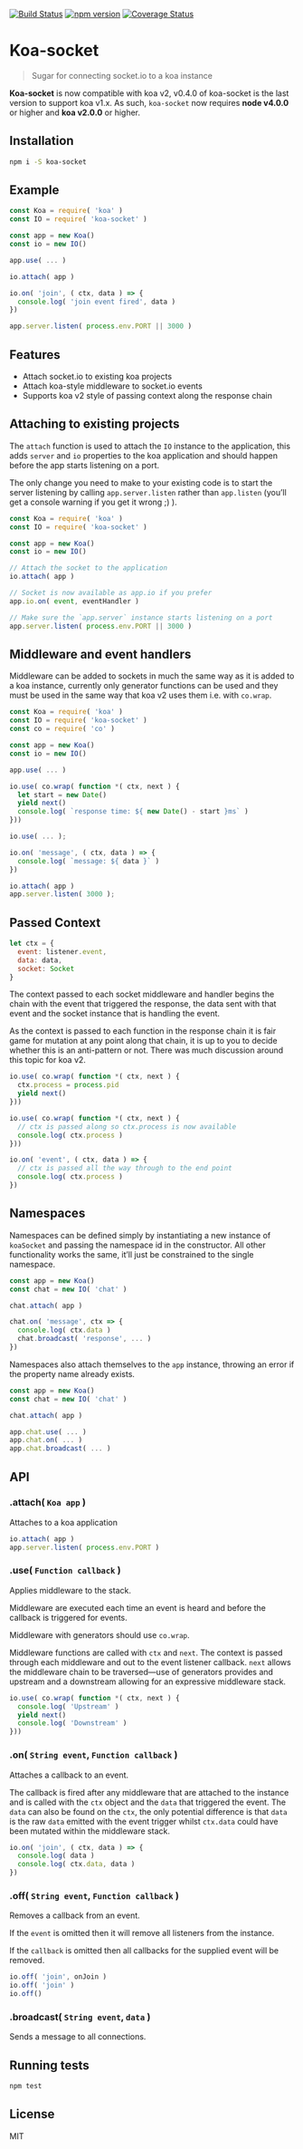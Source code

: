 
[![Build Status](https://travis-ci.org/mattstyles/koa-socket.svg?branch=composer)](https://travis-ci.org/mattstyles/koa-socket)
[![npm version](https://badge.fury.io/js/koa-socket.svg)](https://badge.fury.io/js/koa-socket)
[![Coverage Status](https://coveralls.io/repos/mattstyles/koa-socket/badge.svg?branch=master&service=github)](https://coveralls.io/github/mattstyles/koa-socket?branch=master)

# Koa-socket

> Sugar for connecting socket.io to a koa instance

**Koa-socket** is now compatible with koa v2, v0.4.0 of koa-socket is the last version to support koa v1.x. As such, `koa-socket` now requires **node v4.0.0** or higher and **koa v2.0.0** or higher.


## Installation

```sh
npm i -S koa-socket
```

## Example

```js
const Koa = require( 'koa' )
const IO = require( 'koa-socket' )

const app = new Koa()
const io = new IO()

app.use( ... )

io.attach( app )

io.on( 'join', ( ctx, data ) => {
  console.log( 'join event fired', data )
})

app.server.listen( process.env.PORT || 3000 )
```

## Features

* Attach socket.io to existing koa projects
* Attach koa-style middleware to socket.io events
* Supports koa v2 style of passing context along the response chain


## Attaching to existing projects

The `attach` function is used to attach the `IO` instance to the application, this adds `server` and `io` properties to the koa application and should happen before the app starts listening on a port.

The only change you need to make to your existing code is to start the server listening by calling `app.server.listen` rather than `app.listen` (you’ll get a console warning if you get it wrong ;) ).

```js
const Koa = require( 'koa' )
const IO = require( 'koa-socket' )

const app = new Koa()
const io = new IO()

// Attach the socket to the application
io.attach( app )

// Socket is now available as app.io if you prefer
app.io.on( event, eventHandler )

// Make sure the `app.server` instance starts listening on a port
app.server.listen( process.env.PORT || 3000 )
```


## Middleware and event handlers

Middleware can be added to sockets in much the same way as it is added to a koa instance, currently only generator functions can be used and they must be used in the same way that koa v2 uses them i.e. with `co.wrap`.

```js
const Koa = require( 'koa' )
const IO = require( 'koa-socket' )
const co = require( 'co' )

const app = new Koa()
const io = new IO()

app.use( ... )

io.use( co.wrap( function *( ctx, next ) {
  let start = new Date()
  yield next()
  console.log( `response time: ${ new Date() - start }ms` )
}))

io.use( ... );

io.on( 'message', ( ctx, data ) => {
  console.log( `message: ${ data }` )
})

io.attach( app )
app.server.listen( 3000 );
```


## Passed Context

```js
let ctx = {
  event: listener.event,
  data: data,
  socket: Socket
}
```

The context passed to each socket middleware and handler begins the chain with the event that triggered the response, the data sent with that event and the socket instance that is handling the event.

As the context is passed to each function in the response chain it is fair game for mutation at any point along that chain, it is up to you to decide whether this is an anti-pattern or not. There was much discussion around this topic for koa v2.


```js
io.use( co.wrap( function *( ctx, next ) {
  ctx.process = process.pid
  yield next()
}))

io.use( co.wrap( function *( ctx, next ) {
  // ctx is passed along so ctx.process is now available
  console.log( ctx.process )
}))

io.on( 'event', ( ctx, data ) => {
  // ctx is passed all the way through to the end point
  console.log( ctx.process )
})
```


## Namespaces

Namespaces can be defined simply by instantiating a new instance of `koaSocket` and passing the namespace id in the constructor. All other functionality works the same, it’ll just be constrained to the single namespace.

```js
const app = new Koa()
const chat = new IO( 'chat' )

chat.attach( app )

chat.on( 'message', ctx => {
  console.log( ctx.data )
  chat.broadcast( 'response', ... )
})
```

Namespaces also attach themselves to the `app` instance, throwing an error if the property name already exists.

```js
const app = new Koa()
const chat = new IO( 'chat' )

chat.attach( app )

app.chat.use( ... )
app.chat.on( ... )
app.chat.broadcast( ... )
```


## API

### .attach( `Koa app` )

Attaches to a koa application

```js
io.attach( app )
app.server.listen( process.env.PORT )
```

### .use( `Function callback` )

Applies middleware to the stack.

Middleware are executed each time an event is heard and before the callback is triggered for events.

Middleware with generators should use `co.wrap`.

Middleware functions are called with `ctx` and `next`. The context is passed through each middleware and out to the event listener callback. `next` allows the middleware chain to be traversed—use of generators provides and upstream and a downstream allowing for an expressive middleware stack.


```js
io.use( co.wrap( function *( ctx, next ) {
  console.log( 'Upstream' )
  yield next()
  console.log( 'Downstream' )
}))
```

### .on( `String event`, `Function callback` )

Attaches a callback to an event.

The callback is fired after any middleware that are attached to the instance and is called with the `ctx` object and the `data` that triggered the event. The `data` can also be found on the `ctx`, the only potential difference is that `data` is the raw `data` emitted with the event trigger whilst `ctx.data` could have been mutated within the middleware stack.

```js
io.on( 'join', ( ctx, data ) => {
  console.log( data )
  console.log( ctx.data, data )
})
```

### .off( `String event`, `Function callback` )

Removes a callback from an event.

If the `event` is omitted then it will remove all listeners from the instance.

If the `callback` is omitted then all callbacks for the supplied event will be removed.

```js
io.off( 'join', onJoin )
io.off( 'join' )
io.off()
```

### .broadcast( `String event`, `data` )

Sends a message to all connections.


## Running tests

```sh
npm test
```

## License

MIT
